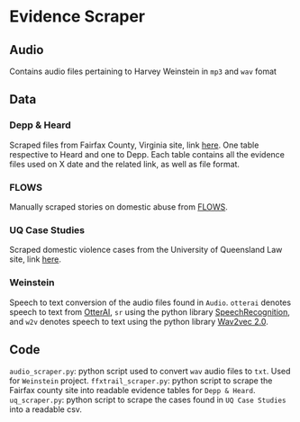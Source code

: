 # Evidence Scraper

## Audio
Contains audio files pertaining to Harvey Weinstein in `mp3` and `wav` fomat

## Data
### Depp & Heard
Scraped files from Fairfax County, Virginia site, link [here](https://ffxtrail.azurewebsites.net/). One table respective to Heard and one to Depp. Each table contains all the evidence files used on X date and the related link, as well as file format.
### FLOWS
Manually scraped stories on domestic abuse from [FLOWS](https://www.flows.org.uk/support-for-women/am-i-being-abused/case-studies).
### UQ Case Studies
Scraped domestic violence cases from the University of Queensland Law site, link [here](https://law.uq.edu.au/research/dv/using-law-leaving-domestic-violence/case-studies).
### Weinstein
Speech to text conversion of the audio files found in `Audio`. `otterai` denotes speech to text from [OtterAI](https://otter.ai/home), `sr` using the python library [SpeechRecognition](https://pypi.org/project/SpeechRecognition/), and  `w2v` denotes speech to text using the python library [Wav2vec 2.0](https://ai.facebook.com/blog/wav2vec-20-learning-the-structure-of-speech-from-raw-audio/).

## Code
`audio_scraper.py`: python script used to convert `wav` audio files to `txt`. Used for `Weinstein` project.
`ffxtrail_scraper.py`: python script to scrape the Fairfax county site into readable evidence tables for `Depp & Heard`.
`uq_scraper.py`: python script to scrape the cases found in `UQ Case Studies` into a readable csv.